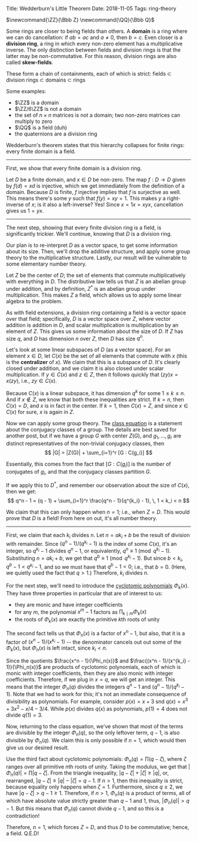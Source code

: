 Title: Wedderburn's Little Theorem
Date: 2018-11-05
Tags: ring-theory

<span class="mathdefs">
$\newcommand{\ZZ}{\Bbb Z}
\newcommand{\QQ}{\Bbb Q}$
</span>

Some rings are closer to being fields than others. A **domain** is a ring where we can do cancellation: if $ab = ac$ and $a \ne 0$, then $b = c$. Even closer is a **division ring**, a ring in which every non-zero element has a multiplicative inverse. The only distinction between fields and division rings is that the latter may be non-commutative. For this reason, division rings are also called **skew-fields**.

These form a chain of containments, each of which is strict:
fields $\subset$ division rings $\subset$ domains $\subset$ rings

Some examples:

- $\ZZ$ is a domain
- $\ZZ/6\ZZ$ is not a domain
- the set of $n \times n$ matrices is not a domain; two non-zero matrices can multiply to zero
- $\QQ$ is a field (duh)
- the quaternions are a division ring

Wedderburn's theorem states that this hierarchy collapses for finite rings: every finite domain is a field.

<!-- more -->

---

First, we show that every finite domain is a division ring.

Let $D$ be a finite domain, and $x \in D$ be non-zero. The map $f : D \to D$ given by $f(d) = xd$ is injective, which we get immediately from the definition of a domain. Because $D$ is finite, $f$ injective implies that $f$ is surjective as well. This means there's some $y$ such that $f(y) = xy = 1$. This makes $y$ a right-inverse of $x$; is it also a left-inverse? Yes! Since $x = 1x = xyx$, cancellation gives us $1 = yx$.

---

The next step, showing that every finite division ring is a field, is significantly trickier. We'll continue, knowing that $D$ is a division ring.

Our plan is to re-interpret $D$ as a vector space, to get some information about its size. Then, we'll drop the additive structure, and apply some group theory to the multiplicative structure. Lastly, our result will be vulnerable to some elementary number theory.

Let $Z$ be the center of $D$; the set of elements that commute multiplicatively with everything in $D$. The distributive law tells us that $Z$ is an abelian group under addition, and by definition, $Z^*$ is an abelian group under multiplication. This makes $Z$ a field, which allows us to apply some linear algebra to the problem.

As with field extensions, a division ring containing a field is a vector space over that field; specifically, $D$ is a vector space over $Z$, where vector addition is addition in $D$, and scalar multiplication is multiplication by an element of $Z$. This gives us some information about the size of $D$. If $Z$ has size $q$, and $D$ has dimension $n$ over $Z$, then $D$ has size $q^n$.

Let's look at some linear subspaces of $D$ (as a vector space). For an element $x \in D$, let $C(x)$ be the set of all elements that commute with $x$ (this is the **centralizer** of $x$). We claim that this is a subspace of $D$. It's clearly closed under addition, and we claim it is also closed under scalar multiplication. If $y \in C(x)$ and $z \in Z$, then it follows quickly that $(zy)x = x(zy)$, i.e., $zy \in C(x)$.

Because $C(x)$ is a linear subspace, it has dimension $q^k$ for some $1 \le k \le n$. And if $x \notin Z$, we know that both these inequalities are strict. If $k = n$, then $C(x) = D$, and $x$ is in fact in the center. If $k = 1$, then $C(x) = Z$, and since $x \in C(x)$ for sure, $x$ is again in $Z$.

Now we can apply some group theory. The [class equation](https://en.wikipedia.org/wiki/Conjugacy_class#Conjugacy_class_equation) is a statement about the conjugacy classes of a group. The details are best saved for another post, but if we have a group $G$ with center $Z(G)$, and $g_1, \ldots, g_r$ are distinct representatives of the non-trivial conjugacy classes, then
$$ |G| = |Z(G)| + \sum_{i=1}^r [G : C(g_i)] $$

Essentially, this comes from the fact that $[G : C(g_i)]$ is the number of conjugates of $g_i$, and that the conjugacy classes partition $G$.

If we apply this to $D^*$, and remember our observation about the size of $C(x)$, then we get:
$$ q^n - 1 = (q - 1) + \sum_{i=1}^r \frac{q^n - 1}{q^{k_i} - 1}, \, 1 < k_i < n $$

We claim that this can only happen when $n = 1$; i.e., when $Z = D$. This would prove that $D$ is a field! From here on out, it's all number theory.

---

First, we claim that each $k_i$ divides $n$. Let $n = a k_i + b$ be the result of division with remainder. Since $(q^n - 1)/(q^{k_i} - 1)$ is the index of some $C(x)$, it's an integer, so $q^{k_i} - 1$ divides $q^n - 1$, or equivalently, $q^n \equiv 1 \pmod{q^{k_i} - 1}$. Substituting $n = a k_i + b$, we get that $q^b \equiv 1 \pmod{q^{k_i} - 1}$. But since $b < k_i$, $q^b - 1 < q^{k_i} - 1$, and so we must have that $q^b - 1 = 0$; i.e., that $b = 0$. (Here, we quietly used the fact that $q > 1$.) Therefore, $k_i$ divides $n$.

For the next step, we'll need to introduce the [cyclotomic polynomials](https://en.wikipedia.org/wiki/Cyclotomic_polynomial) $\Phi_k(x)$. They have three properties in particular that are of interest to us:

- they are monic and have integer coefficients
- for any $m$, the polynomial $x^m - 1$ factors as $\prod_{k \mid m} \Phi_k(x)$
- the roots of $\Phi_k(x)$ are exactly the primitive $k$th roots of unity

The second fact tells us that $\Phi_n(x)$ is a factor of $x^n - 1$, but also, that it is a factor of $(x^n - 1)/(x^{k_i} - 1)$ -- the denominator cancels out out some of the $\Phi_k(x)$, but $\Phi_n(x)$ is left intact, since $k_i < n$.

Since the quotients $\frac{x^n - 1}{\Phi_n(x)}$ and $\frac{(x^n - 1)/(x^{k_i} - 1)}{\Phi_n(x)}$ are products of cyclotomic polynomials, each of which is monic with integer coefficients, then they are also monic with integer coefficients. Therefore, if we plug in $x = q$, we will get an integer. This means that the integer $\Phi_n(q)$ divides the integers $q^n - 1$ and $(q^n - 1)/(q^{k_i} - 1)$. Note that we had to work for this; it's not an immediate consequence of divisibility as polynomials. For example, consider $p(x) = x + 3$ snd $q(x) = x^3 + 3x^2 - x/4 - 3/4$. While $p(x)$ divides $q(x)$ as polynomials, $p(1) = 4$ does not divide $q(1) = 3$.

Now, returning to the class equation, we've shown that most of the terms are divisible by the integer $\Phi_n(q)$, so the only leftover term, $q - 1$, is also divisible by $\Phi_n(q)$. We claim this is only possible if $n = 1$, which would then give us our desired result.

Use the third fact about cyclotomic polynomials: $\Phi_n(q) = \prod (q - \zeta)$, where $\zeta$ ranges over all primitive $n$th roots of unity. Taking the modulus, we get that $|\Phi_n(q)| = \prod |q - \zeta|$. From the triangle inequality, $|q - \zeta| + |\zeta| \ge |q|$, or, rearranged, $|q - \zeta| \ge |q| - |\zeta| = q - 1$. If $n > 1$, then this inequality is strict, because equality only happens when $\zeta = 1$. Furthermore, since $q \ge 2$, we have $|q - \zeta| > q - 1 \ge 1$. Therefore, if $n > 1$, $\Phi_n(q)$ is a product of terms, all of which have absolute value strictly greater than $q - 1$ and $1$, thus, $|\Phi_n(q)| > q - 1$. But this means that $\Phi_n(q)$ cannot divide $q - 1$, and so this is a contradiction!

Therefore, $n = 1$, which forces $Z = D$, and thus $D$ to be commutative; hence, a field. Q.E.D!
